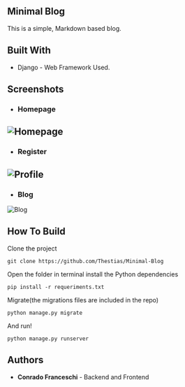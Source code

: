 ## Minimal Blog
This is a simple, Markdown based blog.

## Built With

+ Django - Web Framework Used.

## Screenshots

+ ### Homepage

![Homepage](https://i.imgur.com/hOZOI4k.png)
---
+ ### Register
![Profile](https://i.imgur.com/eXtx5Wo.png)
---
+ ### Blog
![Blog](https://i.imgur.com/Sh3dgEB.png)

## How To Build

Clone the project
```
git clone https://github.com/Thestias/Minimal-Blog
```

Open the folder in terminal install the Python dependencies
```
pip install -r requeriments.txt
```

Migrate(the migrations files are included in the repo)
```
python manage.py migrate
```

And run!
```
python manage.py runserver
```

## Authors

+ **Conrado Franceschi** - Backend and Frontend

